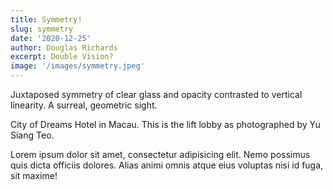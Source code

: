 ```yaml
---
title: Symmetry!
slug: symmetry
date: '2020-12-25'
author: Douglas Richards
excerpt: Double Vision?
image: '/images/symmetry.jpeg'
---
```


Juxtaposed symmetry of clear glass and opacity contrasted to vertical linearity. A surreal, geometric sight.

City of Dreams Hotel in Macau. This is the lift lobby as photographed by Yu Siang Teo.

Lorem ipsum dolor sit amet, consectetur adipisicing elit. Nemo possimus quis dicta officiis dolores. Alias animi omnis atque eius voluptas nisi id fuga, sit maxime!
